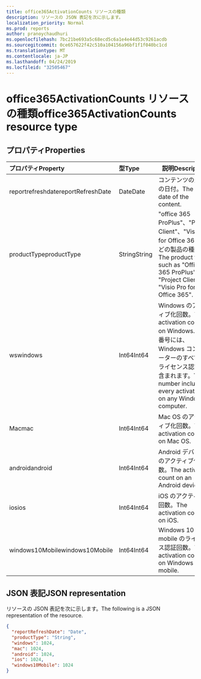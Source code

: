 ```yaml
---
title: office365ActivationCounts リソースの種類
description: リソースの JSON 表記を次に示します。
localization_priority: Normal
ms.prod: reports
author: pranoychaudhuri
ms.openlocfilehash: 7bc21be693a5c68ecd5c6a1e4e44d53c9261acdb
ms.sourcegitcommit: 0ce657622f42c510a104156a96bf1f1f040bc1cd
ms.translationtype: MT
ms.contentlocale: ja-JP
ms.lasthandoff: 04/24/2019
ms.locfileid: "32505467"
---
```

# <a name="office365activationcounts-resource-type"></a><span data-ttu-id="1477d-103">office365ActivationCounts リソースの種類</span><span class="sxs-lookup"><span data-stu-id="1477d-103">office365ActivationCounts resource type</span></span>

## <a name="properties"></a><span data-ttu-id="1477d-104">プロパティ</span><span class="sxs-lookup"><span data-stu-id="1477d-104">Properties</span></span>

| <span data-ttu-id="1477d-105">プロパティ</span><span class="sxs-lookup"><span data-stu-id="1477d-105">Property</span></span>          | <span data-ttu-id="1477d-106">型</span><span class="sxs-lookup"><span data-stu-id="1477d-106">Type</span></span>   | <span data-ttu-id="1477d-107">説明</span><span class="sxs-lookup"><span data-stu-id="1477d-107">Description</span></span>                              |
| :---------------- | :----- | ---------------------------------------- |
| <span data-ttu-id="1477d-108">reportrefreshdate</span><span class="sxs-lookup"><span data-stu-id="1477d-108">reportRefreshDate</span></span> | <span data-ttu-id="1477d-109">Date</span><span class="sxs-lookup"><span data-stu-id="1477d-109">Date</span></span>   | <span data-ttu-id="1477d-110">コンテンツの最新の日付。</span><span class="sxs-lookup"><span data-stu-id="1477d-110">The latest date of the content.</span></span>          |
| <span data-ttu-id="1477d-111">productType</span><span class="sxs-lookup"><span data-stu-id="1477d-111">productType</span></span>       | <span data-ttu-id="1477d-112">String</span><span class="sxs-lookup"><span data-stu-id="1477d-112">String</span></span> | <span data-ttu-id="1477d-113">"office 365 ProPlus"、"Project Client"、"Visio Pro for Office 365" などの製品の種類。</span><span class="sxs-lookup"><span data-stu-id="1477d-113">The product type, such as "Office 365 ProPlus", "Project Client", or "Visio Pro for Office 365".</span></span> |
| <span data-ttu-id="1477d-114">ws</span><span class="sxs-lookup"><span data-stu-id="1477d-114">windows</span></span>           | <span data-ttu-id="1477d-115">Int64</span><span class="sxs-lookup"><span data-stu-id="1477d-115">Int64</span></span>  | <span data-ttu-id="1477d-116">Windows のアクティブ化回数。</span><span class="sxs-lookup"><span data-stu-id="1477d-116">The activation count on Windows.</span></span> <span data-ttu-id="1477d-117">この番号には、Windows コンピューターのすべてのライセンス認証が含まれます。</span><span class="sxs-lookup"><span data-stu-id="1477d-117">This number includes every activation on any Windows computer.</span></span> |
| <span data-ttu-id="1477d-118">Mac</span><span class="sxs-lookup"><span data-stu-id="1477d-118">mac</span></span>               | <span data-ttu-id="1477d-119">Int64</span><span class="sxs-lookup"><span data-stu-id="1477d-119">Int64</span></span>  | <span data-ttu-id="1477d-120">Mac OS のアクティブ化回数。</span><span class="sxs-lookup"><span data-stu-id="1477d-120">The activation count on Mac OS.</span></span>          |
| <span data-ttu-id="1477d-121">android</span><span class="sxs-lookup"><span data-stu-id="1477d-121">android</span></span>           | <span data-ttu-id="1477d-122">Int64</span><span class="sxs-lookup"><span data-stu-id="1477d-122">Int64</span></span>  | <span data-ttu-id="1477d-123">Android デバイスのアクティブ化回数。</span><span class="sxs-lookup"><span data-stu-id="1477d-123">The activation count on an Android device.</span></span>  |
| <span data-ttu-id="1477d-124">ios</span><span class="sxs-lookup"><span data-stu-id="1477d-124">ios</span></span>               | <span data-ttu-id="1477d-125">Int64</span><span class="sxs-lookup"><span data-stu-id="1477d-125">Int64</span></span>  | <span data-ttu-id="1477d-126">iOS のアクティブ化回数。</span><span class="sxs-lookup"><span data-stu-id="1477d-126">The activation count on iOS.</span></span>             |
| <span data-ttu-id="1477d-127">windows10Mobile</span><span class="sxs-lookup"><span data-stu-id="1477d-127">windows10Mobile</span></span>   | <span data-ttu-id="1477d-128">Int64</span><span class="sxs-lookup"><span data-stu-id="1477d-128">Int64</span></span>  | <span data-ttu-id="1477d-129">Windows 10 mobile のライセンス認証回数。</span><span class="sxs-lookup"><span data-stu-id="1477d-129">The activation count on Windows 10 mobile.</span></span> |

## <a name="json-representation"></a><span data-ttu-id="1477d-130">JSON 表記</span><span class="sxs-lookup"><span data-stu-id="1477d-130">JSON representation</span></span>

<span data-ttu-id="1477d-131">リソースの JSON 表記を次に示します。</span><span class="sxs-lookup"><span data-stu-id="1477d-131">The following is a JSON representation of the resource.</span></span>

<!-- {
  "blockType": "resource",
  "@odata.type": "microsoft.graph.office365ActivationCounts"
} -->

```json
{
  "reportRefreshDate": "Date", 
  "productType": "String", 
  "windows": 1024, 
  "mac": 1024, 
  "android": 1024, 
  "ios": 1024, 
  "windows10Mobile": 1024
}
```
